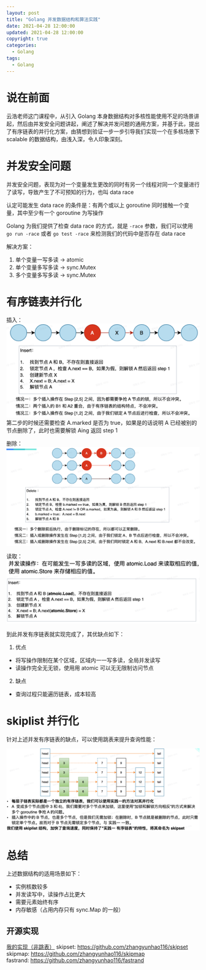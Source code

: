 ```yaml
---
layout: post
title: "Golang 并发数据结构和算法实践"
date: 2021-04-28 12:00:00
updated: 2021-04-28 12:00:00
copyright: true
categories:
  - Golang
tags:
  - Golang
---
```

# 说在前面
云浩老师这门课程中，从引入 Golang 本身数据结构对多核性能使用不足的场景讲起，然后由并发安全问题讲起，阐述了解决并发问题的通用方案，并基于此，提出了有序链表的并行化方案，由猜想到验证一步一步引导我们实现一个在多核场景下 scalable 的数据结构，由浅入深，令人印象深刻。

# 并发安全问题
并发安全问题，表现为对一个变量发生更改的同时有另一个线程对同一个变量进行了读写，导致产生了不可预知的行为，也叫 data race

<!-- more -->

认定可能发生 data race 的条件是：有两个或以上 goroutine 同时接触一个变量，其中至少有一个 goroutine 为写操作

Golang 为我们提供了检查 data race 的方式，就是 `-race` 参数，我们可以使用
`go run -race` 或者 `go test -race` 来检测我们的代码中是否存在 data race

解决方案：
1. 单个变量一写多读 -> atomic
2. 单个变量多写多读 -> sync.Mutex
3. 多个变量多写多读 -> sync.Mutex

# 有序链表并行化

插入：
![](/uploads/in-post/concurrent-data-structure/insert.png)
第二步的时候还需要检查 A.marked 是否为 true，如果是的话说明 A 已经被别的节点删除了，此时也需要解锁 Aing 返回 step 1

删除：
![](/uploads/in-post/concurrent-data-structure/delete.png)

读取：
![](/uploads/in-post/concurrent-data-structure/read.png)

到此并发有序链表就实现完成了，其优缺点如下：
1. 优点
- 将写操作限制在某个区域，区域内⼀一写多读，全局并发读写
- 读操作完全⽆无锁，使⽤用 atomic 可以⽆无限制访问节点
2. 缺点
- 查询过程只能遍历链表，成本较⾼

# skiplist 并行化
针对上述并发有序链表的缺点，可以使用跳表来提升查询性能：

![](/uploads/in-post/concurrent-data-structure/skiplist.png)

# 总结
上述数据结构的适用场景如下：
- 实例核数较多
- 并发读写中，读操作占比更大
- 需要元素始终有序
- 内存敏感（占用内存只有 sync.Map 的一般）

## 开源实现
[我的实现（非跳表）](/uploads/in-post/concurrent-data-structure/concurrentOrderedLinkList.zip)
skipset: <https://github.com/zhangyunhao116/skipset>
skipmap: <https://github.com/zhangyunhao116/skipmap>
fastrand: <https://github.com/zhangyunhao116/fastrand>